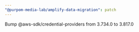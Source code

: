 ```yaml
---
"@purpom-media-lab/amplify-data-migration": patch
---
```


Bump @aws-sdk/credential-providers from 3.734.0 to 3.817.0
